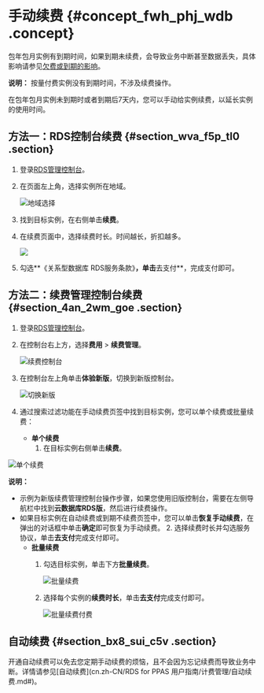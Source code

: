 # 手动续费 {#concept_fwh_phj_wdb .concept}

包年包月实例有到期时间，如果到期未续费，会导致业务中断甚至数据丢失，具体影响请参见[欠费或到期的影响](../cn.zh-CN/云数据库RDS价格/到期或欠费的影响.md)。

**说明：** 按量付费实例没有到期时间，不涉及续费操作。

在包年包月实例未到期时或者到期后7天内，您可以手动给实例续费，以延长实例的使用时间。

## 方法一：RDS控制台续费 {#section_wva_f5p_tl0 .section}

1.  登录[RDS管理控制台](https://rds.console.aliyun.com/)。
2.  在页面左上角，选择实例所在地域。

    ![地域选择](http://static-aliyun-doc.oss-cn-hangzhou.aliyuncs.com/assets/img/41775/155954853848527_zh-CN.png)

3.  找到目标实例，在右侧单击**续费**。
4.  在续费页面中，选择续费时长。时间越长，折扣越多。

    ![](http://static-aliyun-doc.oss-cn-hangzhou.aliyuncs.com/assets/img/7889/155954853811150_zh-CN.png)

5.  勾选**《关系型数据库 RDS服务条款》**，单击**去支付**，完成支付即可。

## 方法二：续费管理控制台续费 {#section_4an_2wm_goe .section}

1.  登录[RDS管理控制台](https://rds.console.aliyun.com/)。
2.  在控制台右上方，选择**费用** \> **续费管理**。

    ![续费控制台](http://static-aliyun-doc.oss-cn-hangzhou.aliyuncs.com/assets/img/41775/155954853848528_zh-CN.png)

3.  在控制台左上角单击**体验新版**，切换到新版控制台。

    ![切换新版](http://static-aliyun-doc.oss-cn-hangzhou.aliyuncs.com/assets/img/41775/155954853848529_zh-CN.png)

4.  通过搜索过滤功能在手动续费页签中找到目标实例，您可以单个续费或批量续费：
    -   **单个续费** 
        1.  在目标实例右侧单击**续费**。

![单个续费](http://static-aliyun-doc.oss-cn-hangzhou.aliyuncs.com/assets/img/41775/155954853848530_zh-CN.png)

**说明：** 

-   示例为新版续费管理控制台操作步骤，如果您使用旧版控制台，需要在左侧导航栏中找到**云数据库RDS版**，然后进行续费操作。
-   如果目标实例在自动续费或到期不续费页签中，您可以单击**恢复手动续费**，在弹出的对话框中单击**确定**即可恢复为手动续费。
        2.  选择续费时长并勾选服务协议，单击**去支付**完成支付即可。
    -   **批量续费** 
        1.  勾选目标实例，单击下方**批量续费**。

            ![批量续费](http://static-aliyun-doc.oss-cn-hangzhou.aliyuncs.com/assets/img/41775/155954853848531_zh-CN.png)

        2.  选择每个实例的**续费时长**，单击**去支付**完成支付即可。

            ![批量续费付费](http://static-aliyun-doc.oss-cn-hangzhou.aliyuncs.com/assets/img/41775/155954853848533_zh-CN.png)


## 自动续费 {#section_bx8_sui_c5v .section}

开通自动续费可以免去您定期手动续费的烦恼，且不会因为忘记续费而导致业务中断。详情请参见[自动续费](cn.zh-CN/RDS for PPAS 用户指南/计费管理/自动续费.md#)。

